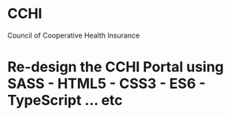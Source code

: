 # CCHI
Council of Cooperative Health Insurance

# Re-design the CCHI Portal using SASS - HTML5 - CSS3 - ES6 - TypeScript ... etc 
